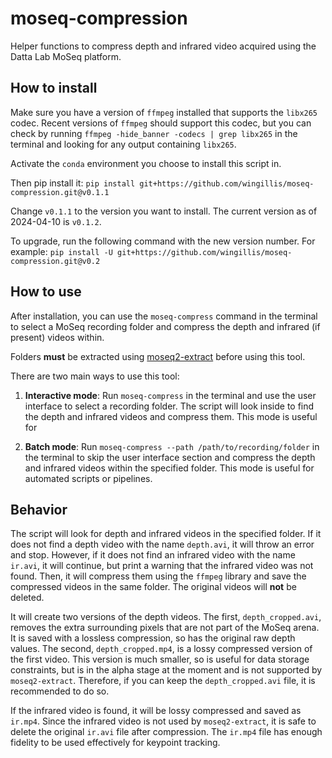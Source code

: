# moseq-compression
Helper functions to compress depth and infrared video acquired using the Datta Lab MoSeq platform.

## How to install

Make sure you have a version of `ffmpeg` installed that supports the `libx265` codec.
Recent versions of `ffmpeg` should support this codec, but you can check by running `ffmpeg -hide_banner -codecs | grep libx265` in the terminal and looking for any output containing `libx265`.

Activate the `conda` environment you choose to install this script in.

Then pip install it:
`pip install git+https://github.com/wingillis/moseq-compression.git@v0.1.1`

Change `v0.1.1` to the version you want to install. The current version as of 2024-04-10 is `v0.1.2`.

To upgrade, run the following command with the new version number. For example:
`pip install -U git+https://github.com/wingillis/moseq-compression.git@v0.2`

## How to use

After installation, you can use the `moseq-compress` command in the terminal to select a MoSeq recording folder and compress the depth and infrared (if present) videos within.

Folders **must** be extracted using [moseq2-extract](https://github.com/dattalab/moseq2-extract) before using this tool.

There are two main ways to use this tool:

1. **Interactive mode**: Run `moseq-compress` in the terminal and use the user interface to select a recording folder. The script will look inside to find the depth and infrared videos and compress them. This mode is useful for

2. **Batch mode**: Run `moseq-compress --path /path/to/recording/folder` in the terminal to skip the user interface section and compress the depth and infrared videos within the specified folder. This mode is useful for automated scripts or pipelines.


## Behavior

The script will look for depth and infrared videos in the specified folder.
If it does not find a depth video with the name `depth.avi`, it will throw an error and stop.
However, if it does not find an infrared video with the name `ir.avi`, it will continue, but print a warning that the infrared video was not found.
Then, it will compress them using the `ffmpeg` library and save the compressed videos in the same folder.
The original videos will **not** be deleted.

It will create two versions of the depth videos.
The first, `depth_cropped.avi`, removes the extra surrounding pixels that are not part of the MoSeq arena.
It is saved with a lossless compression, so has the original raw depth values.
The second, `depth_cropped.mp4`, is a lossy compressed version of the first video.
This version is much smaller, so is useful for data storage constraints, but is in the alpha stage at the moment and is not supported by `moseq2-extract`.
Therefore, if you can keep the `depth_cropped.avi` file, it is recommended to do so.

If the infrared video is found, it will be lossy compressed and saved as `ir.mp4`.
Since the infrared video is not used by `moseq2-extract`, it is safe to delete the original `ir.avi` file after compression.
The `ir.mp4` file has enough fidelity to be used effectively for keypoint tracking.